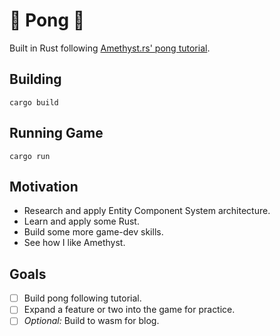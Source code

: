 # 🏓 Pong 🏓

Built in Rust following [Amethyst.rs' pong tutorial](https://book.amethyst.rs/book/stable/pong-tutorial).

## Building
`cargo build`

## Running Game
`cargo run`

## Motivation
* Research and apply Entity Component System architecture.
* Learn and apply some Rust.
* Build some more game-dev skills.
* See how I like Amethyst.

## Goals
* [ ] Build pong following tutorial.
* [ ] Expand a feature or two into the game for practice.
* [ ] *Optional:* Build to wasm for blog.
